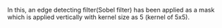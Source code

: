 In this, an edge detecting filter(Sobel filter) has been applied as a mask which is applied vertically with kernel size as 5 (kernel of 5x5).
